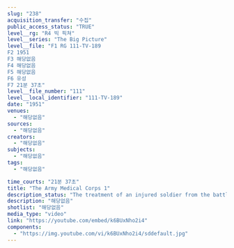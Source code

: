 ```yaml
---
slug: "238"
acquisition_transfer: "수집"
public_access_status: "TRUE"
level__rg: "R4 빅 픽쳐"
level__series: "The Big Picture"
level__file: "F1 RG 111-TV-189
F2 1951
F3 해당없음
F4 해당없음
F5 해당없음
F6 유성
F7 21분 37초"
level__file_number: "111"
level__local_identifier: "111-TV-189"
date: "1951"
venues: 
  - "해당없음"
sources: 
  - "해당없음"
creators: 
  - "해당없음"
subjects: 
  - "해당없음"
tags: 
  - "해당없음"

time_courts: "21분 37초"
title: "The Army Medical Corps 1"
description_status: "The treatment of an injured soldier from the battlefield to full recovery depicts graphically the work of the selfless, dedciated members of the Army Medical Corps."
description: "해당없음"
shotlist: "해당없음"
media_type: "video"
link: "https://youtube.com/embed/k6BUxNho2i4"
components: 
  - "https://img.youtube.com/vi/k6BUxNho2i4/sddefault.jpg"
---
```

